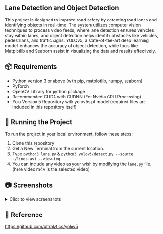 ## Lane Detection and Object Detection
This project is designed to improve road safety by detecting road lanes and identifying objects in real-time. The system utilizes computer vision techniques to process video feeds, where lane detection ensures vehicles stay within lanes, and object detection helps identify obstacles like vehicles, pedestrians, and traffic signs. YOLOv5, a state-of-the-art deep learning model, enhances the accuracy of object detection, while tools like Matplotlib and Seaborn assist in visualizing the data and results effectively.

## 📦 Requirements

* Python version 3 or above (with pip, matplotlib, numpy, seaborn)
* PyTorch
* OpenCV Library for python package
* Recommended CUDA with CUDNN (For Nvidia GPU Processing)
* Yolo Version 5 Repository with yolov5s.pt model (required files are included in this repository itself) 

## 🚦 Running the Project

To run the project in your local environment, follow these steps:

1. Clone this repository
2. Get a New Terminal from the current location.
3. Type `python3 lane.py` & `python3 yolov5/detect.py --source ./lines.avi --view-img`
4. You can include any video as your wish by modifying the `lane.py` file. (here video.m4v is the selected video)


## 📷 Screenshots

<details>
  <summary>Click to view screenshots</summary>

  ![Screenshot 1](results/ss1.png)
  ![Screenshot 2](results/ss2.png)
  ![Screenshot 3](results/ss3.png)

</details>

## 📄 Reference
https://github.com/ultralytics/yolov5
